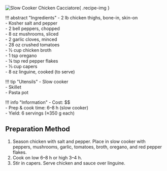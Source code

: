 ![Slow Cooker Chicken Cacciatore](../images/slow-cooker-chicken-cacciatore.jpg){ .recipe-img }

!!! abstract "Ingredients"
    - 2 lb chicken thighs, bone-in, skin-on  
    - Kosher salt and pepper  
    - 2 bell peppers, chopped  
    - 8 oz mushrooms, sliced  
    - 2 garlic cloves, minced  
    - 28 oz crushed tomatoes  
    - ½ cup chicken broth  
    - 1 tsp oregano  
    - ¼ tsp red pepper flakes  
    - ⅓ cup capers  
    - 8 oz linguine, cooked (to serve)  

!!! tip "Utensils"
    - Slow cooker  
    - Skillet  
    - Pasta pot  

!!! info "Information"
    - Cost: $$  
    - Prep & cook time: 6–8 h (slow cooker)  
    - Yield: 6 servings (≈350 g each)  

## Preparation Method

1. Season chicken with salt and pepper. Place in slow cooker with peppers, mushrooms, garlic, tomatoes, broth, oregano, and red pepper flakes.  
2. Cook on low 6–8 h or high 3–4 h.  
3. Stir in capers. Serve chicken and sauce over linguine.  
